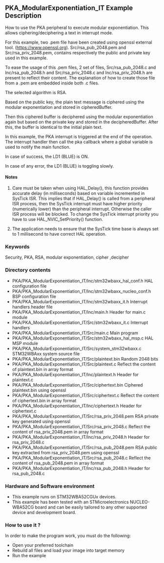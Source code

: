 ## <b>PKA_ModularExponentiation_IT Example Description</b>

How to use the PKA peripheral to execute modular exponentiation. This 
allows ciphering/deciphering a text in interrupt mode.

For this example, two .pem file have been created using openssl external tool. (https://www.openssl.org).
Src/rsa_pub_2048.pem and Src/rsa_priv_2048.pem, contains respectively the public and private key used in
this example.

To ease the usage of this .pem files, 2 set of files, Src/rsa_pub_2048.c and Inc/rsa_pub_2048.h and
Src/rsa_priv_2048.c and Inc/rsa_priv_2048.h are present to reflect their content. The explanation of 
how to create those file from a .pem are embedded inside both .c files.

The selected algorithm is RSA.

Based on the public key, the plain text message is ciphered using the modular exponentiation 
and stored in cipheredBuffer.

Then this ciphered buffer is deciphered using the modular exponentiation again but based on the private key and
stored in the decipheredBuffer. After this, the buffer is identical to the initial plain text.

In this example, the PKA interrupt is triggered at the end of the operation. The interrupt handler then
call the pka callback where a global variable is used to notify the main function.

In case of success, the LD1 (BLUE) is ON.

In case of any error, the LD1 (BLUE) is toggling slowly.

#### <b>Notes</b>

1. Care must be taken when using HAL_Delay(), this function provides accurate delay (in milliseconds)
   based on variable incremented in SysTick ISR. This implies that if HAL_Delay() is called from
   a peripheral ISR process, then the SysTick interrupt must have higher priority (numerically lower)
   than the peripheral interrupt. Otherwise the caller ISR process will be blocked.
   To change the SysTick interrupt priority you have to use HAL_NVIC_SetPriority() function.
      
2. The application needs to ensure that the SysTick time base is always set to 1 millisecond
   to have correct HAL operation.

### <b>Keywords</b>

Security, PKA, RSA, modular exponentiation, cipher ,decipher

### <b>Directory contents</b>
  
  - PKA/PKA_ModularExponentiation_IT/Inc/stm32wbaxx_hal_conf.h    HAL configuration file
  - PKA/PKA_ModularExponentiation_IT/Inc/stm32wbaxx_nucleo_conf.h BSP configuration file
  - PKA/PKA_ModularExponentiation_IT/Inc/stm32wbaxx_it.h          Interrupt handlers header file
  - PKA/PKA_ModularExponentiation_IT/Inc/main.h                   Header for main.c module
  - PKA/PKA_ModularExponentiation_IT/Src/stm32wbaxx_it.c          Interrupt handlers
  - PKA/PKA_ModularExponentiation_IT/Src/main.c                   Main program
  - PKA/PKA_ModularExponentiation_IT/Src/stm32wbaxx_hal_msp.c     HAL MSP module 
  - PKA/PKA_ModularExponentiation_IT/Src/system_stm32wbaxx.c      STM32WBAxx system source file
  - PKA/PKA_ModularExponentiation_IT/Src/plaintext.bin            Random 2048 bits
  - PKA/PKA_ModularExponentiation_IT/Src/plaintext.c              Reflect the content of plaintext.bin in array format
  - PKA/PKA_ModularExponentiation_IT/Inc/plaintext.h              Header for plaintext.c
  - PKA/PKA_ModularExponentiation_IT/Src/ciphertext.bin           Ciphered plaintext.bin using openssl
  - PKA/PKA_ModularExponentiation_IT/Src/ciphertext.c             Reflect the content of ciphertext.bin in array format
  - PKA/PKA_ModularExponentiation_IT/Inc/ciphertext.h             Header for ciphertext.c
  - PKA/PKA_ModularExponentiation_IT/Src/rsa_priv_2048.pem        RSA private key generated using openssl
  - PKA/PKA_ModularExponentiation_IT/Src/rsa_priv_2048.c          Reflect the content of rsa_priv_2048.pem in array format
  - PKA/PKA_ModularExponentiation_IT/Inc/rsa_priv_2048.h          Header for rsa_priv_2048.c
  - PKA/PKA_ModularExponentiation_IT/Src/rsa_pub_2048.pem         RSA public key extracted from rsa_priv_2048.pem using openssl
  - PKA/PKA_ModularExponentiation_IT/Src/rsa_pub_2048.c           Reflect the content of rsa_pub_2048.pem in array format
  - PKA/PKA_ModularExponentiation_IT/Inc/rsa_pub_2048.h           Header for rsa_pub_2048.c

### <b>Hardware and Software environment</b> 

  - This example runs on STM32WBA52CGUx devices.
  - This example has been tested with an STMicroelectronics NUCLEO-WBA52CG
    board and can be easily tailored to any other supported device 
    and development board.

### <b>How to use it ?</b> 

In order to make the program work, you must do the following:

 - Open your preferred toolchain 
 - Rebuild all files and load your image into target memory
 - Run the example
 
